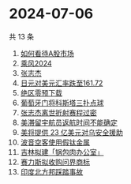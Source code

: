 # 2024-07-06

共 13 条

<!-- BEGIN -->
<!-- 最后更新时间 Sat Jul 06 2024 11:13:46 GMT+0800 (China Standard Time) -->

1. [如何看待A股市场](https://www.zhihu.com/search?q=%E5%A6%82%E4%BD%95%E7%9C%8B%E5%BE%85A%E8%82%A1%E5%B8%82%E5%9C%BA)
1. [乘风2024](https://www.zhihu.com/search?q=%E4%B9%98%E9%A3%8E2024)
1. [张志杰](https://www.zhihu.com/search?q=%E5%BC%A0%E5%BF%97%E6%9D%B0)
1. [日元对美元汇率跌至161.72](https://www.zhihu.com/search?q=%E6%97%A5%E5%85%83%E5%AF%B9%E7%BE%8E%E5%85%83%E6%B1%87%E7%8E%87%E8%B7%8C%E8%87%B3161.72)
1. [绝区零预下载](https://www.zhihu.com/search?q=%E7%BB%9D%E5%8C%BA%E9%9B%B6%E9%A2%84%E4%B8%8B%E8%BD%BD)
1. [葡萄牙门将科斯塔三扑点球](https://www.zhihu.com/search?q=%E8%91%A1%E8%90%84%E7%89%99%E9%97%A8%E5%B0%86%E7%A7%91%E6%96%AF%E5%A1%94%E4%B8%89%E6%89%91%E7%82%B9%E7%90%83)
1. [张志杰离世折射赛程过密](https://www.zhihu.com/search?q=%E5%BC%A0%E5%BF%97%E6%9D%B0%E7%A6%BB%E4%B8%96%E6%8A%98%E5%B0%84%E8%B5%9B%E7%A8%8B%E8%BF%87%E5%AF%86)
1. [美滞留宇航员返航时间不能确定](https://www.zhihu.com/search?q=%E7%BE%8E%E6%BB%9E%E7%95%99%E5%AE%87%E8%88%AA%E5%91%98%E8%BF%94%E8%88%AA%E6%97%B6%E9%97%B4%E4%B8%8D%E8%83%BD%E7%A1%AE%E5%AE%9A)
1. [美将提供 23 亿美元对乌安全援助](https://www.zhihu.com/search?q=%E7%BE%8E%E5%B0%86%E6%8F%90%E4%BE%9B%2023%20%E4%BA%BF%E7%BE%8E%E5%85%83%E5%AF%B9%E4%B9%8C%E5%AE%89%E5%85%A8%E6%8F%B4%E5%8A%A9)
1. [波音空客使用假钛金属](https://www.zhihu.com/search?q=%E6%B3%A2%E9%9F%B3%E7%A9%BA%E5%AE%A2%E4%BD%BF%E7%94%A8%E5%81%87%E9%92%9B%E9%87%91%E5%B1%9E)
1. [吉林拟建「锅包肉办公室」](https://www.zhihu.com/search?q=%E5%90%89%E6%9E%97%E6%8B%9F%E5%BB%BA%E3%80%8C%E9%94%85%E5%8C%85%E8%82%89%E5%8A%9E%E5%85%AC%E5%AE%A4%E3%80%8D)
1. [赛力斯拟收购问界商标](https://www.zhihu.com/search?q=%E8%B5%9B%E5%8A%9B%E6%96%AF%E6%8B%9F%E6%94%B6%E8%B4%AD%E9%97%AE%E7%95%8C%E5%95%86%E6%A0%87)
1. [印度北方邦踩踏事故](https://www.zhihu.com/search?q=%E5%8D%B0%E5%BA%A6%E5%8C%97%E6%96%B9%E9%82%A6%E8%B8%A9%E8%B8%8F%E4%BA%8B%E6%95%85)

<!-- END -->

